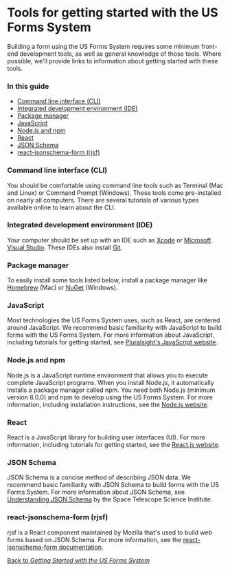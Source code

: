 # Tools for getting started with the US Forms System

Building a form using the US Forms System requires some minimum front-end development tools, as well as general knowledge of those tools. Where possible, we'll provide links to information about getting started with these tools.

### In this guide

- [Command line interface (CLI)](#command-line-interface-cli)
- [Integrated development environment (IDE)](#integrated-development-environment-ide)
- [Package manager](#package-manager)
- [JavaScript](#javascript)
- [Node.js and npm](#nodejs-and-npm)
- [React](#react)
- [JSON Schema](#json-schema)
- [react-jsonschema-form (rjsf)](#react-jsonschema-form-rjsf)

### Command line interface (CLI)

You should be comfortable using command line tools such as Terminal (Mac and Linux) or Command Prompt (Windows). These tools come pre-installed on nearly all computers. There are several tutorials of various types available online to learn about the CLI.

### Integrated development environment (IDE)

Your computer should be set up with an IDE such as [Xcode](https://developer.apple.com/xcode/) or [Microsoft Visual Studio](https://visualstudio.microsoft.com/vs/community/). These IDEs also install [Git](https://git-scm.com/).

### Package manager

To easily install some tools listed below, install a package manager like [Homebrew](https://brew.sh/) (Mac) or [NuGet](https://www.nuget.org/) (Windows).

### JavaScript

Most technologies the US Forms System uses, such as React, are centered around JavaScript. We recommend basic familiarity with JavaScript to build forms with the US Forms System. For more information about JavaScript, including tutorials for getting started, see [Pluralsight's JavaScript website](https://www.javascript.com/).

### Node.js and npm

Node.js is a JavaScript runtime environment that allows you to execute complete JavaScript programs. When you install Node.js, it automatically installs a package manager called npm. You need both Node.js (minimum version 8.0.0) and npm to develop using the US Forms System. For more information, including installation instructions, see the [Node.js website](https://nodejs.org).

### React

React is a JavaScript library for building user interfaces (UI). For more information, including tutorials for getting started, see the [React.js website](https://reactjs.org/).

### JSON Schema

JSON Schema is a concise method of describing JSON data. We recommend basic familiarity with JSON Schema to build forms with the US Forms System. For more information about JSON Schema, see [Understanding JSON Schema](https://spacetelescope.github.io/understanding-json-schema/) by the Space Telescope Science Institute.

### react-jsonschema-form (rjsf)

rjsf is a React component maintained by Mozilla that's used to build web forms based on JSON Schema. For more information, see the [react-jsonschema-form documentation](https://github.com/mozilla-services/react-jsonschema-form#react-jsonschema-form).

[Back to *Getting Started with the US Forms System*](README.md)
